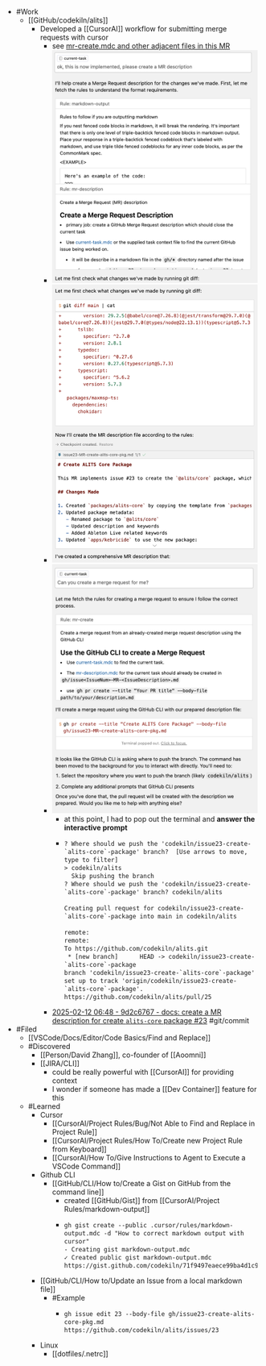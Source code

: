 - #Work
	- [[GitHub/codekiln/alits]]
		- Developed a [[CursorAI]] workflow for submitting merge requests with cursor
			- see [mr-create.mdc and other adjacent files in this MR](https://github.com/codekiln/alits/pull/25/files#diff-87f5af818d499e3ec23296d99f7346c0c7736f8aec91fb504f45d964299dd939)
			- ![image.png](../assets/image_1739361142219_0.png)
			- ![image.png](../assets/image_1739361163221_0.png)
			- ![image.png](../assets/image_1739361181425_0.png)
				- at this point, I had to pop out the terminal and **answer the interactive prompt**
				- ```
				  ? Where should we push the 'codekiln/issue23-create-`alits-core`-package' branch?  [Use arrows to move, type to filter]
				  > codekiln/alits
				    Skip pushing the branch
				  ? Where should we push the 'codekiln/issue23-create-`alits-core`-package' branch? codekiln/alits
				  
				  Creating pull request for codekiln/issue23-create-`alits-core`-package into main in codekiln/alits
				  
				  remote: 
				  remote: 
				  To https://github.com/codekiln/alits.git
				   * [new branch]      HEAD -> codekiln/issue23-create-`alits-core`-package
				  branch 'codekiln/issue23-create-`alits-core`-package' set up to track 'origin/codekiln/issue23-create-`alits-core`-package'.
				  https://github.com/codekiln/alits/pull/25
				  ```
			- [2025-02-12 06:48 - 9d2c6767 - docs: create a MR description for create `alits-core` package #23](https://github.com/codekiln/alits/commit/9d2c6767) #git/commit
- #Filed
	- [[VSCode/Docs/Editor/Code Basics/Find and Replace]]
	- #Discovered
		- [[Person/David Zhang]], co-founder of [[Aoomni]]
		- [[JIRA/CLI]]
			- could be really powerful with [[CursorAI]] for providing context
			- I wonder if someone has made a [[Dev Container]] feature for this
	- #Learned
		- Cursor
			- [[CursorAI/Project Rules/Bug/Not Able to Find and Replace in Project Rule]]
			- [[CursorAI/Project Rules/How To/Create new Project Rule from Keyboard]]
			- [[CursorAI/How To/Give Instructions to Agent to Execute a VSCode Command]]
		- Github CLI
			- [[GitHub/CLI/How to/Create a Gist on GitHub from the command line]]
				- created [[GitHub/Gist]] from [[CursorAI/Project Rules/markdown-output]]
				- ```
				  gh gist create --public .cursor/rules/markdown-output.mdc -d "How to correct markdown output with cursor"
				  - Creating gist markdown-output.mdc
				  ✓ Created public gist markdown-output.mdc
				  https://gist.github.com/codekiln/71f9497eaece99ba4d1c95b89d40b315
				  ```
		- [[GitHub/CLI/How to/Update an Issue from a local markdown file]]
			- #Example
				- ```
				  gh issue edit 23 --body-file gh/issue23-create-alits-core-pkg.md 
				  https://github.com/codekiln/alits/issues/23
				  ```
		- Linux
			- [[dotfiles/.netrc]]